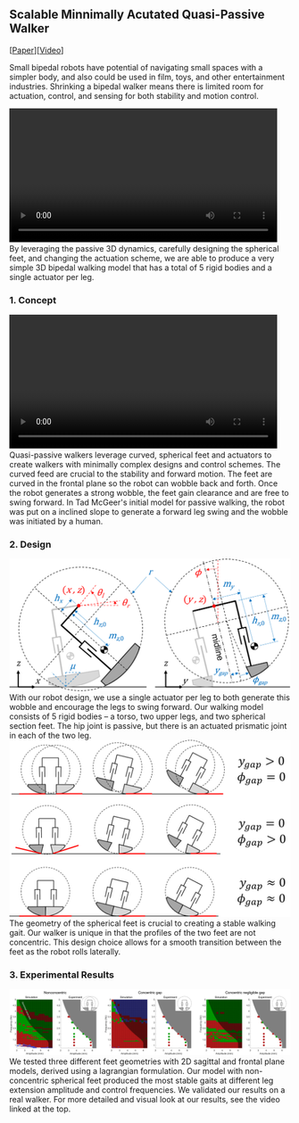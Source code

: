 ## Scalable Minnimally Acutated Quasi-Passive Walker 

[<a href="https://ieeexplore.ieee.org/document/9812053">Paper</a>][<a href="https://www.youtube.com/watch?v=kECAdJEaJlk">Video</a>]


Small bipedal robots have potential of navigating small spaces with a simpler body, and also could be used in film, toys, and other entertainment industries. Shrinking a bipedal walker means there is limited room for actuation, control, and sensing for both stability and motion control.

<video src="images/walkervid-ezgif.com-resize-video.mp4" width="480" height="240" controls></video>
<br>
By leveraging the passive 3D dynamics, carefully designing the spherical feet, and changing the actuation scheme, we are able to produce a very simple 3D bipedal walking model that has a total of 5 rigid bodies and a single actuator per leg.
<br>

### 1. Concept

<video src="images/videoplayback-ezgif.com-video-cutter.mp4" width="480" height="240" controls></video>
Quasi-passive walkers leverage curved, spherical feet and actuators to create walkers with minimally complex designs and control schemes. The curved feed are crucial to the stability and forward motion. The feet are curved in the frontal plane so the robot can wobble back and forth. Once the robot generates a strong wobble, the feet gain clearance and are free to swing forward. In Tad McGeer's initial model for passive walking, the robot was put on a inclined slope to generate a forward leg swing and the wobble was initiated by a human. 

### 2. Design

<img src="images/ModelsNew3.png?raw=true"/>
<br>
With our robot design, we use a single actuator per leg to both generate this wobble and encourage the legs to swing forward. Our walking model consists of 5 rigid bodies – a torso, two upper legs, and two spherical section feet. The hip joint is passive, but there is an actuated prismatic joint in each of the two leg. 

<img src="images/FeetNew3.png?raw=true"/>
<br>
The geometry of the spherical feet is crucial to creating a stable walking gait. Our walker is unique in that the profiles of the two feet are not concentric. This design choice allows for a smooth transition between the feet as the robot rolls laterally. 


### 3. Experimental Results

<img src="images/ResultsCombo.png?raw=true"/>
<br>
We tested three different feet geometries with 2D sagittal and frontal plane models, derived using a lagrangian formulation. Our model with non-concentric spherical feet produced the most stable gaits at different leg extension amplitude and control frequencies. We validated our results on a real walker. For more detailed and visual look at our results, see the video linked at the top. 
